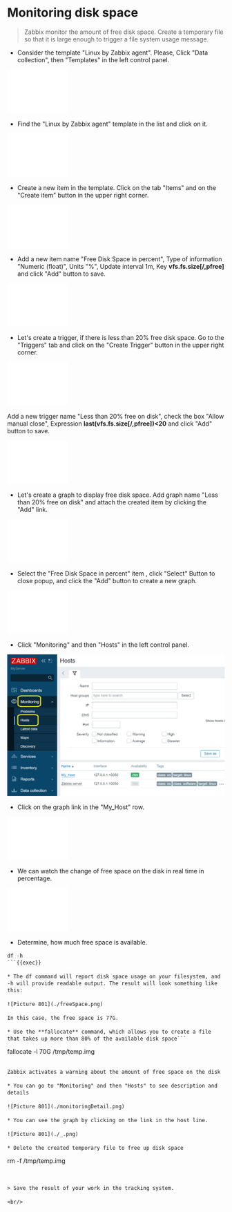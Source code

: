 # Monitoring disk space


> Zabbix monitor the amount of free disk space. Create a temporary file so that it is large enough to trigger a file system usage message.

* Consider the template "Linux by Zabbix agent". Please, Click "Data collection", then "Templates" in the left control panel.

![Picture 801](./_.png)

* Find the "Linux by Zabbix agent" template in the list and click on it.

![Picture 801](./_.png)

* Сreate a new item in the template. Click on the tab "Items" and on the "Create item" button in the upper right corner.

![Picture 801](./_.png)

* Add a new item name "Free Disk Space in percent", Type of information "Numeric (float)", Units "%", Update interval 1m, Key **vfs.fs.size[/,pfree]** and click "Add" button to save.

![Picture 801](./_.png)

* Let's create a trigger, if there is less than 20% free disk space. Go to the "Triggers" tab and click on the "Create Trigger" button in the upper right corner.

![Picture 801](./_.png)

Add a new trigger name "Less than 20% free on disk", check the box "Allow manual close", Expression **last(vfs.fs.size[/,pfree])<20** and click "Add" button to save.

![Picture 801](./_.png)

* Let's create a graph to display free disk space. Add graph name "Less than 20% free on disk" and attach the created item by clicking the "Add" link.

![Picture 801](./_.png)

* Select the "Free Disk Space in percent" item , click "Select" Button to close popup, and click the "Add" button to create a new graph.

![Picture 801](./_.png)


* Click "Monitoring" and then "Hosts" in the left control panel.

![Picture 801](./monitoringHosts.png)

* Click on the graph link in the "My_Host" row.

![Picture 801](./_.png)

* We can watch the change of free space on the disk in real time in percentage.

![Picture 801](./_.png)


* Determine, how much free space is available.
```
df -h
```{{exec}}

* The df command will report disk space usage on your filesystem, and -h will provide readable output. The result will look something like this:

![Picture 801](./freeSpace.png)

In this case, the free space is 77G.

* Use the **fallocate** command, which allows you to create a file that takes up more than 80% of the available disk space```
```
fallocate -l 70G /tmp/temp.img
```{{exec}}

Zabbix activates a warning about the amount of free space on the disk

* You can go to "Monitoring" and then "Hosts" to see description and details

![Picture 801](./monitoringDetail.png)

* You can see the graph by clicking on the link in the host line.

![Picture 801](./_.png)

* Delete the created temporary file to free up disk space
```
rm -f /tmp/temp.img
```{{exec}}


> Save the result of your work in the tracking system.

<br/>

